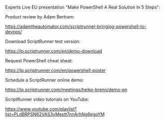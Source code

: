 Experts Live EU presentation "Make PowerShell A Real Solution In 5 Steps":



Product review by Adam Bertram:

https://adamtheautomator.com/scriptrunner-bringing-powershell-to-devops/

Download ScriptRunner test version:

https://lp.scriptrunner.com/en/demo-download

Request PowerShell cheat sheat:

https://lp.scriptrunner.com/en/powershell-poster

Schedule a ScriptRunner online demo:

https://lp.scriptrunner.com/meetings/heiko-brenn/demo-en

ScriptRunner video tutorials on YouTube:

https://www.youtube.com/playlist?list=PLdBRPSN62VAS3yMestt7nnArhNg6egoYM
